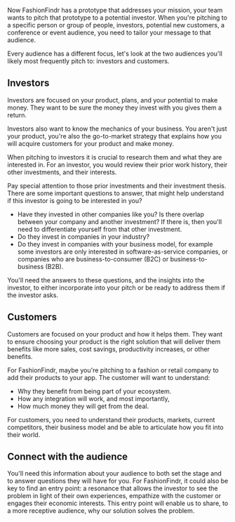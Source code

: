 Now FashionFindr has a prototype that addresses your mission, your team wants to pitch that prototype to a potential investor. When you're pitching to a specific person or group of people, investors, potential new customers, a conference or event audience, you need to tailor your message to that audience.

Every audience has a different focus, let's look at the two audiences you'll likely most frequently pitch to: investors and customers.

## Investors

Investors are focused on your product, plans, and your potential to make money. They want to be sure the money they invest with you gives them a return.

Investors also want to know the mechanics of your business. You aren't just your product, you're also the go-to-market strategy that explains how you will acquire customers for your product and make money.

When pitching to investors it is crucial to research them and what they are interested in. For an investor, you would review their prior work history, their other investments, and their interests.

Pay special attention to those prior investments and their investment thesis. There are some important questions to answer, that might help understand if this investor is going to be interested in you?

* Have they invested in other companies like you? Is there overlap between your company and another investment? If there is, then you'll need to differentiate yourself from that other investment.
* Do they invest in companies in your industry?
* Do they invest in companies with your business model, for example some investors are only interested in software-as-service companies, or companies who are business-to-consumer (B2C) or business-to-business (B2B).

You'll need the answers to these questions, and the insights into the investor, to either incorporate into your pitch or be ready to address them if the investor asks.

## Customers

Customers are focused on your product and how it helps them. They want to ensure choosing your product is the right solution that will deliver them benefits like more sales, cost savings, productivity increases, or other benefits.

For FashionFindr, maybe you're pitching to a fashion or retail company to add their products to your app. The customer will want to understand:

* Why they benefit from being part of your ecosystem.
* How any integration will work, and most importantly,
* How much money they will get from the deal.

For customers, you need to understand their products, markets, current competitors, their business model and be able to articulate how you fit into their world.

## Connect with the audience

You'll need this information about your audience to both set the stage and to answer questions they will have for you. For FashionFindr, it could also be key to find an entry point: a resonance that allows the investor to see the problem in light of their own experiences, empathize with the customer or engages their economic interests. This entry point will enable us to share, to a more receptive audience, why our solution solves the problem.
